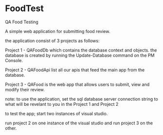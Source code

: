 # FoodTest
QA Food Testing

A simple web application for submitting food review.

the application consist of 3 projects as follows:

Project 1 - QAFoodDb which contains the database context and objects. the database is created by running the Update-Database command on the PM Console.

Project 2 - QAFoodApi list all our apis that feed the main app from the database.

Project 3 - QAFood is the web app that allows users to submit, view and modify their review.

note: to use the application, set the sql database server connection string to what will be revelant to you in the Project 1 and Project 2

to test the app; start two instances of visual studio. 

run project 2 on one instance of the visual studio and run project 3 on the other.

